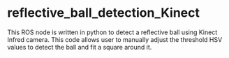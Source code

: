 # reflective_ball_detection_Kinect
This ROS node is written in python to detect a reflective ball using Kinect Infred camera.
This code allows user to manually adjust the threshold HSV values to detect the ball and fit a square around it.
